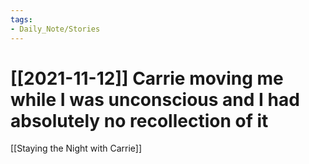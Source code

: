 ```yaml
---
tags:
- Daily_Note/Stories
---
```


# [[2021-11-12]] Carrie moving me while I was unconscious and I had absolutely no recollection of it

  
[[Staying the Night with Carrie]]